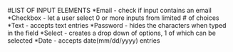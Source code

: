 #LIST OF INPUT ELEMENTS
*Email - check if input contains an email
*Checkbox - let a user select 0 or more inputs from limited # of choices 
*Text - accepts text entries
*Password - hides the characters when typed in the field
*Select - creates a drop down of options, 1 of which can be selected
*Date - accepts date(mm/dd/yyyy) entries